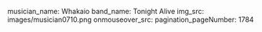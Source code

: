 musician_name: Whakaio
band_name: Tonight Alive
img_src: images/musician0710.png
onmouseover_src: 
pagination_pageNumber: 1784